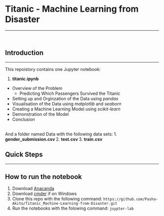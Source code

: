 # Titanic - Machine Learning from Disaster
***

<br>

## Introduction
***

This repoistory contains one Jupyter notebook:
<br>
1. <b> titanic.ipynb </b>
  * Overview of the Problem 
    - Predicting Which Passengers Survived the Titanic 
  * Setting up and Orginzation of the Data using <i> pandas </i>
  * Visualisation of the Data using <i> matplotlib </i> and <i> seaborn </i>
  * Creating a Machine Learning Model using <i> scikit-learn </i>
  * Demonstration of the Model
  * Conclusion
  <br>
And a folder named Data with the following data sets:
1. <b> gender_submission.csv </b>
2. <b> test.csv </b>
3. <b> train.csv </b>

## Quick Steps
***

## How to run the notebook

1. Download [Anacanda](https://www.anaconda.com/)
2. Download [cmder](https://cmder.net/) if on Windows
3. Clone this repo with the following command: `https://github.com/Pasha-Akito/Titanic_Machine-Learning-from-Disaster.git`
4. Run the notebooks with the folowing command: `juypter-lab`
